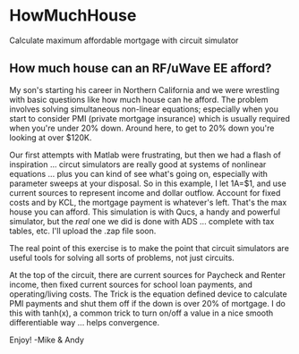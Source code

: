# HowMuchHouse
Calculate maximum affordable mortgage with circuit simulator

## How much house can an  RF/uWave EE afford?

My son's starting his career in Northern California and we were wrestling with basic questions like how much house can he afford.  The problem involves solving simultaneous non-linear equations; especially when you start to consider PMI (private mortgage insurance) which is usually required when you're under 20% down.  Around here, to get to 20% down you're looking at over $120K.

Our first attempts with Matlab were frustrating, but then we had a flash of inspiration ... circut simulators are really good at systems of nonlinear equations ... plus you can kind of see what's going on, especially with parameter sweeps at your disposal.  So in this example, I let 1A=$1, and use current sources to represent income and dollar outflow.  Account for fixed costs and by KCL, the mortgage payment is whatever's left. That's the max house you can afford.  This simulation is with Qucs, a handy and powerful simulator, but the _real_ one we did is done with ADS ... complete with tax tables, etc. I'll upload the .zap file soon.

The real point of this exercise is to make the point that circuit simulators are useful tools for solving all sorts of problems, not just circuits.

At the top of the circuit, there are current sources for Paycheck and Renter income, then fixed current sources for school loan payments, and operating/living costs. The Trick is the equation defined device to calculate PMI payments and shut them off if the down is over 20% of mortgage. I do this with tanh(x), a common trick to turn on/off a value in a nice smooth differentiable way ... helps convergence. 

Enjoy!
-Mike & Andy
